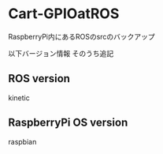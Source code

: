 # Cart-GPIOatROS
RaspberryPi内にあるROSのsrcのバックアップ

以下バージョン情報 そのうち追記
## ROS version
kinetic

## RaspberryPi OS version
raspbian

